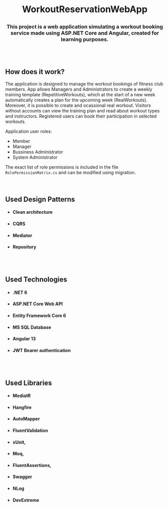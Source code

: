 # <p align="middle">WorkoutReservationWebApp<p>

### <p align="middle"> This project is a web application simulating a workout booking service made using ASP.NET Core and Angular, created for learning purposes.<p>
<br><br>
## How does it work?

The application is designed to manage the workout bookings of fitness club members. App allows Managers and Administrators to create a weekly training template (RepetitiveWorkouts), which at the start of a new week automatically creates a plan for the upcoming week (RealWorkouts). Moreover, it is possible to create and ocassional real workout. 
Visitors without accounts can view the training plan and read about workout types and instructors. Registered users can book their participation in selected workouts.
  
Application user roles:
  - Member
  - Manager
  - Bussiness Administrator
  - System Administrator
  
  The exact list of role permissions is included in the file `RolePermissionMatrix.cs` and can be modified using migration.
<br><br><br>

## Used Design Patterns
  
- #### Clean architecture
- #### CQRS
- #### Mediator
- #### Repository  
<br><br>

## Used Technologies
  
- #### .NET 6
- #### ASP.NET Core Web API
- #### Entity Framework Core 6
- #### MS SQL Database
- #### Angular 13
- #### JWT Bearer authentication

<br><br>
## Used Libraries
- #### MediatR
- #### Hangfire
- #### AutoMapper
- #### FluentValidation 
- #### xUnit, 
- #### Moq,
- #### FluentAssertions,
- #### Swagger
- #### NLog
- #### DevExtreme

